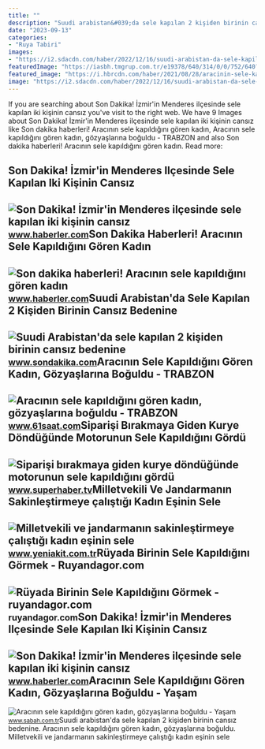 ```yaml
---
title: ""
description: "Suudi arabistan&#039;da sele kapılan 2 kişiden birinin cansız bedenine"
date: "2023-09-13"
categories:
- "Ruya Tabiri"
images:
- "https://i2.sdacdn.com/haber/2022/12/16/suudi-arabistan-da-sele-kapilan-2-kisiden-bir-15498703_local_sd.jpg"
featuredImage: "https://iasbh.tmgrup.com.tr/e19378/640/314/0/0/752/640?u=https://isbh.tmgrup.com.tr/sbh/2021/08/28/aracinin-sele-kapildigini-goren-kadin-gozyaslarina-boguldu-1630156806661.jpg&amp;bg=1"
featured_image: "https://i.hbrcdn.com/haber/2021/08/28/aracinin-sele-kapildigini-goren-kadin-gozyasl-14360497_amp.jpg"
image: "https://i2.sdacdn.com/haber/2022/12/16/suudi-arabistan-da-sele-kapilan-2-kisiden-bir-15498703_local_sd.jpg"
---
```


If you are searching about Son Dakika! İzmir'in Menderes ilçesinde sele kapılan iki kişinin cansız you've visit to the right web. We have 9 Images about Son Dakika! İzmir'in Menderes ilçesinde sele kapılan iki kişinin cansız like Son dakika haberleri! Aracının sele kapıldığını gören kadın, Aracının sele kapıldığını gören kadın, gözyaşlarına boğuldu - TRABZON and also Son dakika haberleri! Aracının sele kapıldığını gören kadın. Read more:

Son Dakika! İzmir'in Menderes Ilçesinde Sele Kapılan Iki Kişinin Cansız
-----------------------------------------------------------------------

 ![Son Dakika! İzmir'in Menderes ilçesinde sele kapılan iki kişinin cansız](https://i.hbrcdn.com/haber/2020/12/14/son-dakika-izmir-in-menderes-ilcesinde-sele-13798998_8207_m.jpg) <small>www.haberler.com</small>Son Dakika Haberleri! Aracının Sele Kapıldığını Gören Kadın
-----------------------------------------------------------

 ![Son dakika haberleri! Aracının sele kapıldığını gören kadın](https://i.hbrcdn.com/haber/2021/08/28/aracinin-sele-kapildigini-goren-kadin-gozyasl-14360497_amp.jpg) <small>www.haberler.com</small>Suudi Arabistan'da Sele Kapılan 2 Kişiden Birinin Cansız Bedenine
-----------------------------------------------------------------

 ![Suudi Arabistan'da sele kapılan 2 kişiden birinin cansız bedenine](https://i2.sdacdn.com/haber/2022/12/16/suudi-arabistan-da-sele-kapilan-2-kisiden-bir-15498703_local_sd.jpg) <small>www.sondakika.com</small>Aracının Sele Kapıldığını Gören Kadın, Gözyaşlarına Boğuldu - TRABZON
---------------------------------------------------------------------

 ![Aracının sele kapıldığını gören kadın, gözyaşlarına boğuldu - TRABZON](https://61saatcom.teimg.com/crop/1280x720/61saat-com/images/haberler/2021/08/aracinin_sele_kapildigini_goren_kadin_gozyaslarina_boguldu.jpg) <small>www.61saat.com</small>Siparişi Bırakmaya Giden Kurye Döndüğünde Motorunun Sele Kapıldığını Gördü
--------------------------------------------------------------------------

 ![Siparişi bırakmaya giden kurye döndüğünde motorunun sele kapıldığını gördü](https://img.superhaber.tv/rcman/Cw860h1147q95gm/storage/files/images/2022/06/08/ankara-sel-Gugt.jpg) <small>www.superhaber.tv</small>Milletvekili Ve Jandarmanın Sakinleştirmeye çalıştığı Kadın Eşinin Sele
-----------------------------------------------------------------------

 ![Milletvekili ve jandarmanın sakinleştirmeye çalıştığı kadın eşinin sele](https://cdn.yeniakit.com.tr/images/news/625/milletvekili-ve-jandarmanin-sakinlestirmeye-calistigi-kadin-esinin-sele-kapildigini-dusundu-h1628708572-008788.png) <small>www.yeniakit.com.tr</small>Rüyada Birinin Sele Kapıldığını Görmek - Ruyandagor.com
-------------------------------------------------------

 ![Rüyada Birinin Sele Kapıldığını Görmek - ruyandagor.com](https://images.ruyandagor.com/2017/04/birinin-sele-kapildigini-gormek-1626.jpg) <small>ruyandagor.com</small>Son Dakika! İzmir'in Menderes Ilçesinde Sele Kapılan Iki Kişinin Cansız
-----------------------------------------------------------------------

 ![Son Dakika! İzmir'in Menderes ilçesinde sele kapılan iki kişinin cansız](https://i.hbrcdn.com/haber/2020/12/14/son-dakika-izmir-in-menderes-ilcesinde-sele-13798998_3645_m.jpg) <small>www.haberler.com</small>Aracının Sele Kapıldığını Gören Kadın, Gözyaşlarına Boğuldu - Yaşam
-------------------------------------------------------------------

 ![Aracının sele kapıldığını gören kadın, gözyaşlarına boğuldu - Yaşam](https://iasbh.tmgrup.com.tr/e19378/640/314/0/0/752/640?u=https://isbh.tmgrup.com.tr/sbh/2021/08/28/aracinin-sele-kapildigini-goren-kadin-gozyaslarina-boguldu-1630156806661.jpg&bg=1) <small>www.sabah.com.tr</small>Suudi arabistan'da sele kapılan 2 kişiden birinin cansız bedenine. Aracının sele kapıldığını gören kadın, gözyaşlarına boğuldu. Milletvekili ve jandarmanın sakinleştirmeye çalıştığı kadın eşinin sele
